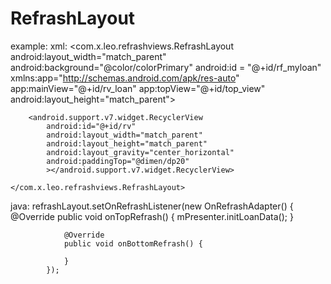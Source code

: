 # RefrashLayout
example:
   xml:
   <com.x.leo.refrashviews.RefrashLayout
        android:layout_width="match_parent"
        android:background="@color/colorPrimary"
        android:id = "@+id/rf_myloan"
        xmlns:app="http://schemas.android.com/apk/res-auto"
        app:mainView="@+id/rv_loan"
        app:topView="@+id/top_view"
        android:layout_height="match_parent">
        <TextView
            android:layout_width="match_parent"
            android:id = "@+id/top_view"
            style="@style/text_14dp_white"
            android:text="@string/textview_refrash"
            android:gravity="center"
            android:layout_height="@dimen/dp120" />

        <android.support.v7.widget.RecyclerView
            android:id="@+id/rv"
            android:layout_width="match_parent"
            android:layout_height="match_parent"
            android:layout_gravity="center_horizontal"
            android:paddingTop="@dimen/dp20"
            ></android.support.v7.widget.RecyclerView>

    </com.x.leo.refrashviews.RefrashLayout>
   java:
    refrashLayout.setOnRefrashListener(new OnRefrashAdapter() {
                @Override
                public void onTopRefrash() {
                    mPresenter.initLoanData();
                }

                @Override
                public void onBottomRefrash() {

                }
            });